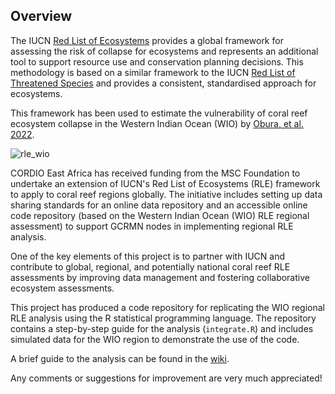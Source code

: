## Overview

The IUCN [Red List of Ecosystems](https://iucnrle.org/) provides a global framework for assessing the risk of collapse for ecosystems and represents an additional tool to support resource use and conservation planning decisions.  This methodology is based on a similar framework to the IUCN [Red List of Threatened Species](https://www.iucnredlist.org/) and provides a consistent, standardised approach for ecosystems.

This framework has been used to estimate the vulnerability of coral reef ecosystem collapse in the Western Indian Ocean (WIO) by [Obura, et al. 2022](https://www.nature.com/articles/s41893-021-00817-0).

![rle_wio](https://github.com/user-attachments/assets/227e649f-2fa5-4f1e-802f-2936efcd513d)


CORDIO East Africa has received funding from the MSC Foundation to undertake an extension of IUCN's Red List of Ecosystems (RLE) framework to apply to coral reef regions globally.  The initiative includes setting up data sharing standards for an online data repository and an accessible online code repository (based on the Western Indian Ocean (WIO) RLE regional assessment) to support GCRMN nodes in implementing regional RLE analysis.

One of the key elements of this project is to partner with IUCN and contribute to global, regional, and potentially national coral reef RLE assessments by improving data management and fostering collaborative ecosystem assessments.

This project has produced a code repository for replicating the WIO regional RLE analysis using the R statistical programming language.  The repository contains a step-by-step guide for the analysis (`integrate.R`) and includes simulated data for the WIO region to demonstrate the use of the code.

A brief guide to the analysis can be found in the [wiki](https://github.com/red-list-ecosystem/cordio-ea_iucn_regional-rle_coral_reefs/wiki).

Any comments or suggestions for improvement are very much appreciated!
